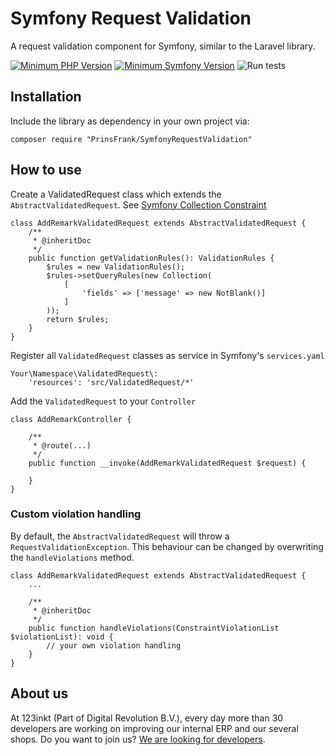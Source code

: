 # Symfony Request Validation

A request validation component for Symfony, similar to the Laravel library.

[![Minimum PHP Version](https://img.shields.io/badge/php-%3E%3D%207.1-8892BF)](https://php.net/)
[![Minimum Symfony Version](https://img.shields.io/badge/symfony-%3E%3D%204.4-brightgreen)](https://symfony.com/doc/current/validation.html)
![Run tests](https://github.com/123inkt/symfony-request-validation/workflows/Run%20tests/badge.svg)

## Installation

Include the library as dependency in your own project via: 

    composer require "PrinsFrank/SymfonyRequestValidation"

## How to use

Create a ValidatedRequest class which extends the `AbstractValidatedRequest`. See [Symfony Collection Constraint](https://symfony.com/doc/current/reference/constraints/Collection.html)

    class AddRemarkValidatedRequest extends AbstractValidatedRequest {        
        /**
         * @inheritDoc
         */
        public function getValidationRules(): ValidationRules {
            $rules = new ValidationRules();
            $rules->setQueryRules(new Collection(
                [
                    'fields' => ['message' => new NotBlank()]
                ]
            ));
            return $rules;
        }
    }
        
Register all `ValidatedRequest` classes as service in Symfony's `services.yaml`

    Your\Namespace\ValidatedRequest\:
        'resources': 'src/ValidatedRequest/*'
        
Add the `ValidatedRequest` to your `Controller`      
                    
    class AddRemarkController {
        
        /**
         * @route(...)
         */
        public function __invoke(AddRemarkValidatedRequest $request) {
        
        }        
    }   
    
### Custom violation handling

By default, the `AbstractValidatedRequest` will throw a `RequestValidationException`. This behaviour can be changed
by overwriting the `handleViolations` method.

    class AddRemarkValidatedRequest extends AbstractValidatedRequest {    
        ...
                            
        /**
         * @inheritDoc
         */
        public function handleViolations(ConstraintViolationList $violationList): void {
            // your own violation handling
        }
    }
                     

## About us

At 123inkt (Part of Digital Revolution B.V.), every day more than 30 developers are working on improving our internal ERP and our several shops. Do you want to join us? [We are looking for developers](https://www.123inkt.nl/page/werken_ict.html).
